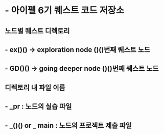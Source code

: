 # - 아이펠 6기 퀘스트 코드 저장소

## 노드별 퀘스트 디렉토리
## - ex()() -> exploration node ()()번째 퀘스트 노드
## - GD()() -> going deeper node ()()번째 퀘스트 노드

## 디렉토리 내 파일 이름
## - _pr : 노드의 실습 파일
## - _()() or _ main : 노드의 프로젝트 제출 파일

